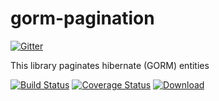 gorm-pagination
===============

[![Gitter](https://badges.gitter.im/Join%20Chat.svg)](https://gitter.im/gextech/gorm-pagination?utm_source=badge&utm_medium=badge&utm_campaign=pr-badge&utm_content=badge)

This library paginates hibernate (GORM) entities

[![Build Status](https://travis-ci.org/gextech/gorm-pagination.svg?branch=master)](https://travis-ci.org/gextech/gorm-pagination)
[![Coverage Status](https://img.shields.io/coveralls/gextech/gorm-pagination.svg)](https://coveralls.io/r/gextech/gorm-pagination?branch=master)
[ ![Download](https://api.bintray.com/packages/gextech/oss/gorm-pagination/images/download.svg) ](https://bintray.com/gextech/oss/gorm-pagination/_latestVersion)
